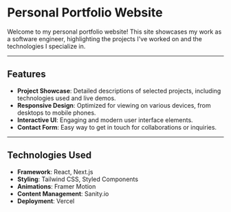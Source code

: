 # Personal Portfolio Website

Welcome to my personal portfolio website! This site showcases my work as a software engineer, highlighting the projects I've worked on and the technologies I specialize in.

---

## Features

- **Project Showcase**: Detailed descriptions of selected projects, including technologies used and live demos.
- **Responsive Design**: Optimized for viewing on various devices, from desktops to mobile phones.
- **Interactive UI**: Engaging and modern user interface elements.
- **Contact Form**: Easy way to get in touch for collaborations or inquiries.

---

## Technologies Used

- **Framework**: React, Next.js
- **Styling**: Tailwind CSS, Styled Components
- **Animations**: Framer Motion
- **Content Management**: Sanity.io
- **Deployment**: Vercel

